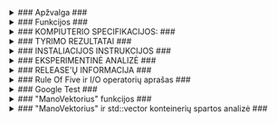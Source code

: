 <details>
<summary>### Apžvalga ###</summary>
<br>

Ši programa skirta generuoti studentų pažymių ataskaitas. Vartotojas gali pasirinkti iš kelių variantų:

Generuoti pažymius:
Suvedus studento vardą ir pavardę, programa sugeneruos atsitiktinį namų darbų skaičių (nuo 1 iki 10),
atsitiktinius namų darbų rezultatus (nuo 1 iki 10) ir atsitiktinį egzamino rezultatą (nuo 1 iki 10).
Galutinis balas bus apskaičiuojamas pagal formulę: 0.4 * vidutinis namų darbų balas + 0.6 * egzamino balas.
Rezultatai bus rodomi lentelėje su stulpeliais: Pavarde, Vardas, Galutinis (Vid.) arba Galutinis (Med.) (priklausomai nuo pasirinkimo).

Skaityti iš failo:
Programa nuskaitys duomenis iš pasirinkto failo. Failas turi būti suformatuotas taip, kad kiekvienoje eilutėje
būtų studento vardas, pavardė ir namų darbų rezultatai (atskirti tarpais).
Galutinis balas bus apskaičiuojamas taip pat, kaip ir ankstesniame variante.
Rezultatai bus rodomi lentelėje su stulpeliais: Pavarde, Vardas, Galutinis (Vid.) arba Galutinis (Med.) (priklausomai nuo pasirinkimo).

Rankinis įvedimas:
Vartotojas galės rankiniu būdu įvesti studentų vardus, pavardes, namų darbų rezultatus ir egzamino rezultatus.
Galutinis balas bus apskaičiuojamas taip pat, kaip ir ankstesniuose variantuose.
Rezultatai bus rodomi lentelėje su stulpeliais: Pavarde, Vardas, Galutinis (Vid.) arba Galutinis (Med.) (priklausomai nuo pasirinkimo).

</details>

<details>
<summary>### Funkcijos ###</summary>
<br>

<details>
<summary>Pagrindinės funkcijos:</summary>
<br>

GeneruotiPazymius: Ši funkcija sugeneruoja atsitiktinius studentų duomenis ir apskaičiuoja galutinius balus.
Skaitymas: Ši funkcija nuskaito duomenis iš pasirinkto failo ir apskaičiuoja galutinius balus.
RankinisIvedimas: Ši funkcija leidžia vartotojui rankiniu būdu įvesti studentų duomenis ir apskaičiuoja galutinius balus.
RusiuotiSpausdinti: Ši funkcija rūšiuoja ir spausdina rezultatų lentelę.
PasirinktiFaila: Ši funkcija leidžia vartotojui pasirinkti failą iš pateikto sąrašo.
RusiuotiGeraisBlogais: Ši funkcija rūšiuoja studentus pagal vidurkį į du atskirus failus: "Kietiakai" (studentai su vidurkiu > 5) ir "Nuskriaustukai" (studentai su vidurkiu < 5).
</details>

<details>
<summary>Papildomos funkcijos:</summary>
<br>

Galimybė apskaičiuoti ir parodyti medianą vietoj vidurkio.

Galimybė rūšiuoti rezultatus pagal vardą, pavardę arba balą.

Galimybė išsaugoti rezultatus faile.


Naudojimo instrukcija:

Paleiskite programą.

Pasirinkite norimą variantą:
Generuoti pažymius
Skaityti iš failo
Rankinis įvedimas

Jei pasirinkote "Skaityti iš failo", pasirinkite norimą failą iš sąrašo.

Jei pasirinkote "Rankinis įvedimas", įveskite studentų duomenis.

Pasirinkite, kaip norite matyti savo galutinį balą:
Vidutinis (Vid.)
Mediana (Med.)

Pasirinkite, kaip norite rusiuoti rezultatus:
Vardo
Pavardės
Balais

Pasirinkite, kaip norite matyti rezultatus:
Ekrane
Faile


Pavyzdys

Vartotojas pasirenka "Generuoti pažymius".

Įveda studento vardą: Jonas

Įveda studento pavardę: Jonaitis

Programa sugeneruoja 5 namų darbus.

Namų darbų rezultatai: 8, 7, 9, 6, 10.

Egzamino rezultatas: 8.

Rezultatai:

Pavarde | Vardas | Galutinis (Vid.)
------- | -------- | --------
Jonaitis | Jonas | 8.20

Sąrankos failas

Programa gali dirbti su duomenų failu, kuriame kiekvienoje eilutėje yra studentų informacija, atskirta tarpais:

Vardas Pavardė Namų_darbo_rezultatas1 Namų_darbo_rezultatas2 ... Egzamino_rezultatas
Pavyzdys:

Petras Petraitis 7 8 9 10 7
Ona Onaitytė 5 6 8 4 8

</details>
</details>

<details>
<summary>### KOMPIUTERIO SPECIFIKACIJOS: ###</summary>
<br>

CPU: I7 - 12700H
RAM: 16gb SODIMM 4800 Mhz
GPU: RTX 3060 (mobile)
SSD: Micron_3400 500GB (NVMe, PCIe Gen4)
SSD: WD_BLACK SN750 SE 1TB (NVMe, PCIe Gen4)

</details>
<details>
<summary>### TYRIMO REZULTATAI ###</summary>
<br>

studentai1000

<img width="539" alt="studentai1000" src="https://github.com/Ghirahim5/Objektinis-2024/assets/147089390/a2ac3659-290c-4953-bc8c-7db9d08f0d87">

studentai10000

<img width="543" alt="studentai10000" src="https://github.com/Ghirahim5/Objektinis-2024/assets/147089390/44dbc6fa-8ec6-49f8-8cfa-61e1523ac7a3">

studentai100000

<img width="542" alt="studentai100000" src="https://github.com/Ghirahim5/Objektinis-2024/assets/147089390/4391de41-d2f6-4776-9585-2c05532c152e">

studentai1000000

<img width="539" alt="studentai1000000" src="https://github.com/Ghirahim5/Objektinis-2024/assets/147089390/2df42488-8e47-4d98-99cc-d28ed992c785">

studentai10000000

<img width="535" alt="studentai10000000" src="https://github.com/Ghirahim5/Objektinis-2024/assets/147089390/fe55d02c-ea62-46b9-b66a-c000c0eede2e">


Vektorių 1 strategijos rezultatai

1000

<img width="531" alt="vektoriai1k" src="https://github.com/Ghirahim5/Objektinis-2024/assets/147089390/b63fd63b-703f-45ae-be80-f0919b198a9f">

10000

<img width="540" alt="vektoriai10k" src="https://github.com/Ghirahim5/Objektinis-2024/assets/147089390/f29cdd16-7852-4eb7-9839-f43bfedf5d36">

100000

<img width="538" alt="vektoriai100k" src="https://github.com/Ghirahim5/Objektinis-2024/assets/147089390/9b29faf8-e9e1-4273-87d6-6543771728de">

1000000

<img width="539" alt="vektoriai1000k" src="https://github.com/Ghirahim5/Objektinis-2024/assets/147089390/cf4aa102-5880-46fa-ab7b-62d30d372ed2">

10000000

<img width="532" alt="vektoriai10000k" src="https://github.com/Ghirahim5/Objektinis-2024/assets/147089390/c016bee9-c79d-4224-a7e3-971940a94bd1">


Vektorių 2 strategijos rezultatai

1000

<img width="505" alt="2vektoriai1k" src="https://github.com/Ghirahim5/Objektinis-2024/assets/147089390/53664d61-c4b2-4b76-b192-a60b95d2ec68">

10000

<img width="503" alt="2vektoriai10k" src="https://github.com/Ghirahim5/Objektinis-2024/assets/147089390/9f26a3cd-ec8b-4070-9c9f-d8f999922a64">

100000

<img width="505" alt="2vektoriai100k" src="https://github.com/Ghirahim5/Objektinis-2024/assets/147089390/ce02d483-9678-400f-b037-3f80de282ca0">

1000000

<img width="504" alt="2vektoriai1000k" src="https://github.com/Ghirahim5/Objektinis-2024/assets/147089390/c3ca46f0-ac4b-479b-9367-ca44c58bc868">

10000000

<img width="502" alt="2vektoriai10000k" src="https://github.com/Ghirahim5/Objektinis-2024/assets/147089390/7b290f42-7ff5-4281-92e3-4ead743068ec">

Vektorių 3 strategijos rezultatai

1000

<img width="510" alt="3vektoriai1k" src="https://github.com/Ghirahim5/Objektinis-2024/assets/147089390/08590569-2483-4864-bcde-5b2dcc0dad4d">

10000

<img width="506" alt="3vektoriai10k" src="https://github.com/Ghirahim5/Objektinis-2024/assets/147089390/453d19bc-6e50-4a1a-b274-71f2b49944d7">

100000

<img width="505" alt="3vektoriai100k" src="https://github.com/Ghirahim5/Objektinis-2024/assets/147089390/410530ad-0921-47fa-86fb-290b1fe600f2">

1000000

<img width="505" alt="3vektoriai1000k" src="https://github.com/Ghirahim5/Objektinis-2024/assets/147089390/dc6c718d-258d-4519-9f7a-086ab7ad6520">

10000000

<img width="508" alt="3vektoriai10000k" src="https://github.com/Ghirahim5/Objektinis-2024/assets/147089390/170776b8-6226-4a46-9704-ab03f37c3f01">

List 1 strategijos rezultatai

1000

<img width="535" alt="list1k" src="https://github.com/Ghirahim5/Objektinis-2024/assets/147089390/9fb0197f-b2fa-42c1-840a-bce492c2cd63">

10000

<img width="541" alt="list10k" src="https://github.com/Ghirahim5/Objektinis-2024/assets/147089390/c1d9f031-9294-428e-b9a6-a80f997614a6">

100000

<img width="542" alt="list100k" src="https://github.com/Ghirahim5/Objektinis-2024/assets/147089390/ab898ad4-0ca5-4cd8-aced-2410b27032c4">

1000000

<img width="535" alt="list1000k" src="https://github.com/Ghirahim5/Objektinis-2024/assets/147089390/b2ec0115-a640-4908-9898-bd730c37d759">

10000000

<img width="526" alt="list10000k" src="https://github.com/Ghirahim5/Objektinis-2024/assets/147089390/d1db7b17-3ba1-4da6-bb89-3d8e8aacded5">


List 2 strategijos rezultatai

1000

<img width="533" alt="2list1k" src="https://github.com/Ghirahim5/Objektinis-2024/assets/147089390/2439cfbc-6ee1-42fc-b09e-512e21e26632">

10000

<img width="539" alt="2list10k" src="https://github.com/Ghirahim5/Objektinis-2024/assets/147089390/5e7fde2a-eac9-4d31-946f-d075941c2e81">

100000

<img width="539" alt="2list100k" src="https://github.com/Ghirahim5/Objektinis-2024/assets/147089390/143da5e7-5e9c-4c43-af36-9a6da0e68ddd">

1000000

<img width="534" alt="2list1000k" src="https://github.com/Ghirahim5/Objektinis-2024/assets/147089390/c1f6e346-80c6-48c6-bce2-d05ef6a66113">

10000000

<img width="528" alt="2list10000k" src="https://github.com/Ghirahim5/Objektinis-2024/assets/147089390/e849dd0c-eb5e-474c-acf8-8fe146a2a0f7">


Deque 1 strategijos rezultatai

1000

<img width="533" alt="deque1k" src="https://github.com/Ghirahim5/Objektinis-2024/assets/147089390/44811f21-9aff-42cf-b391-3bb9f57b891e">

10000

<img width="542" alt="deque10k" src="https://github.com/Ghirahim5/Objektinis-2024/assets/147089390/685ac575-2f7f-4ee1-9e3b-8c0b4b6921a2">

100000

<img width="538" alt="deque100k" src="https://github.com/Ghirahim5/Objektinis-2024/assets/147089390/12cce25e-6be8-45cf-903c-857aa2eeafed">

1000000

<img width="533" alt="deque1000k" src="https://github.com/Ghirahim5/Objektinis-2024/assets/147089390/6a72468f-42da-41ab-81b1-d3476aaaf012">

10000000

<img width="524" alt="deque10000k" src="https://github.com/Ghirahim5/Objektinis-2024/assets/147089390/46bdf096-bbad-48bc-8d9f-d0b30d745498">


Deque 2 strategijos rezultatai

1000

<img width="541" alt="2deque1k" src="https://github.com/Ghirahim5/Objektinis-2024/assets/147089390/40df0406-311a-4e90-b3de-c214ae896868">

10000

<img width="541" alt="2deque10k" src="https://github.com/Ghirahim5/Objektinis-2024/assets/147089390/1281fcd5-a690-4af8-9937-6e346b288e5c">

100000

<img width="540" alt="2deque100k" src="https://github.com/Ghirahim5/Objektinis-2024/assets/147089390/ff7e6b79-61b1-45db-8d55-82615b467102">

1000000

<img width="532" alt="2deque1000k" src="https://github.com/Ghirahim5/Objektinis-2024/assets/147089390/b444e59f-2e56-44ff-9a14-2d8657c2a528">

10000000

<img width="527" alt="2deque10000k" src="https://github.com/Ghirahim5/Objektinis-2024/assets/147089390/7a6ffe30-b85f-4ab4-8ea8-6ad0c4945fe0">



<details>
<summary>Tyrimo išvados: </summary>
<br>
  
Efektyviausias metodas tai realizacija naudojanti Vektorių trečiąją strategiją.
Antras efektyviausias metodas tai realizacija naudojanti Vektorių pirmąją strategiją.
Trečias efektyviausias metodas tai realizacija naudojanti Listų antrąją strategiją.

</details>
</details>

<details>
<summary>### INSTALIACIJOS INSTRUKCIJOS ###</summary>
<br>

Pirma reikia pasirinkti vieną iš trijų versijų - Deque, List arba Vector ir atsisiųsti visus failus esančius pasirinktame aplanke.

Tada sekite šio video instrukcijas norint sukurti .exe failą:

https://www.youtube.com/watch?v=ccDPSF4V2N8

Toliau arba atsisiųskite duomenų failus arba juos sugeneruokite naudodamiesi programoje realizuota funkcija.

</details>

<details>
<summary>### EKSPERIMENTINĖ ANALIZĖ ###</summary>
<br>

Nenaudojant optimizavimo "flag'ų"

|         | Greitis (su 1 mln.)  | Greitis (su 10 mln.) | Failo dydis (Kb) |
| ------- | -------------------- | -------------------- | ---------------- |
| Klasė   |        8,01 s.       |        82,75 s.      |       162        |
| Strukt. |        7,53 s.       |        92,31 s.      |       139        |

Naudojant O1 optimizavimo "flag'ą"

|         | Greitis (su 1 mln.)  | Greitis (su 10 mln.) | Failo dydis (Kb) |
| ------- | -------------------- | -------------------- | ---------------- |
| Klasė   |        8,26 s.       |        117,12 s.     |       121        |
| Strukt. |        7,59 s.       |        83,56 s.      |       106        |

Naudojant O2 optimizavimo "flag'ą"

|         | Greitis (su 1 mln.)  | Greitis (su 10 mln.) | Failo dydis (Kb) |
| ------- | -------------------- | -------------------- | ---------------- |
| Klasė   |        7,95 s.       |        82,32 s.      |       162        |
| Strukt. |        7,50 s.       |        75,28 s.      |       139        |

Naudojant O3 optimizavimo "flag'ą"

|         | Greitis (su 1 mln.)  | Greitis (su 10 mln.) | Failo dydis (Kb) |
| ------- | -------------------- | -------------------- | ---------------- |
| Klasė   |        7,97 s.       |        111,45 s.     |       162        |
| Strukt. |        7,59 s.       |        92,63 s.      |       139        |


<details>
<summary>Ekrano kopijos:</summary>
<br>

Klasė

O0

1000000   

<img width="505" alt="class_O0_1mln" src="https://github.com/Ghirahim5/Objektinio_LAB_2/assets/147089390/2b8040c5-d62b-4953-a099-65817bb46bed">

10000000

<img width="503" alt="class_O0_10mln" src="https://github.com/Ghirahim5/Objektinio_LAB_2/assets/147089390/696c4288-1bb2-4fc0-9f6f-b19737e6bec0">


O1

1000000

<img width="505" alt="class_O1_1mln" src="https://github.com/Ghirahim5/Objektinio_LAB_2/assets/147089390/890f688d-bf3e-468a-aa99-da72149853d3">

10000000

<img width="511" alt="class_O1_10mln" src="https://github.com/Ghirahim5/Objektinio_LAB_2/assets/147089390/d062ce80-0eee-45ae-94f4-51cda3612af8">


O2

1000000   

<img width="506" alt="class_O2_1mln" src="https://github.com/Ghirahim5/Objektinio_LAB_2/assets/147089390/f9d8dddb-096c-4f4a-bcf1-ed11743393e1">

10000000

<img width="506" alt="class_O2_10mln" src="https://github.com/Ghirahim5/Objektinio_LAB_2/assets/147089390/466e7869-b55a-4dd5-a879-cd842224efc0">


O3

1000000   

<img width="503" alt="class_O3_1mln" src="https://github.com/Ghirahim5/Objektinio_LAB_2/assets/147089390/146cfdea-79f2-4798-9943-5f549696a385">

10000000

<img width="508" alt="class_O3_10mln" src="https://github.com/Ghirahim5/Objektinio_LAB_2/assets/147089390/f85f4223-c440-49fb-9e45-196bafda1e1f">


Struktūra

O0

1000000   

<img width="505" alt="struct_O0_1mln" src="https://github.com/Ghirahim5/Objektinio_LAB_2/assets/147089390/7305e943-c246-401d-8348-3c0ac0669b7b">

10000000

<img width="506" alt="struct_O0_10mln" src="https://github.com/Ghirahim5/Objektinio_LAB_2/assets/147089390/3ac57a91-9cdb-419e-9a9f-e3b6e1d060d2">


O1

1000000   

<img width="503" alt="struct_O1_1mln" src="https://github.com/Ghirahim5/Objektinio_LAB_2/assets/147089390/405a6349-3190-4770-8814-deeca6879e74">

10000000

<img width="511" alt="struct_O1_10mln" src="https://github.com/Ghirahim5/Objektinio_LAB_2/assets/147089390/38920155-0fcb-4fa0-aae6-f75807407930">


O2

1000000   

<img width="508" alt="struct_O2_1mln" src="https://github.com/Ghirahim5/Objektinio_LAB_2/assets/147089390/c06ebb7f-a800-4bc2-a8f1-2fcf6a874268">

10000000

<img width="503" alt="struct_O2_10mln" src="https://github.com/Ghirahim5/Objektinio_LAB_2/assets/147089390/f662088a-ee18-4c2c-9645-cf966ecf0d29">


O3

1000000   

<img width="502" alt="struct_O3_1mln" src="https://github.com/Ghirahim5/Objektinio_LAB_2/assets/147089390/b6aec581-0483-423c-a160-1a8607ae3a99">

10000000

<img width="509" alt="struct_O3_10mln" src="https://github.com/Ghirahim5/Objektinio_LAB_2/assets/147089390/0957498e-72f3-4d9a-a075-15d113f3fc2b">

</details>
</details>
  
<details>
<summary>### RELEASE'Ų INFORMACIJA ###</summary>
<br>
  
Pirmasis subrelease:

1. Programa, naudotojui įvedus informaciją, duoda pasirinkimą kaip naudotojas nori, jog jo vidurkis būtų apskaičiuojamas - tradiciniu būdu ar medianos metodu.
2. Ekrane "atspausdinama" lentelė, kuri pateikia informaciją apie naudotoją - Vardą, pavardę ir vidurkį.

v0.1

1. Programoje realizuotas meniu kuris vartotojui pateikia keturias galimybes: 1- Įvesti duomenis rankiniu būdu 2 - Generuoti pažymius 3 - Generuoti pažymius ir vardus 4 - Baigti darbą.
2. Yra dvi realizuotos programos versijos - viena kuri veikia tik su c masyvais, o kita - su vektoriais.
3. Programoje yra neteisingos įvesties apsauga.
4. Vartotojas gali pasirinkti kaip nori matyti savo galutinį pažymį - mediana arba tradiciniu vidurkio būdu.

v0.2

1. Pakeičiau duomenų įvedimą į pilnai dinaminį.
2. Pridėjau galimybę nuskaityti duomenis iš failo.
3. Pridėjau galimybę pasirinkti kokį failą norima atidaryti ir apdoroti.
4. Pridėjau galimybę rūšiuoti duomenis pagal skirtingus kriterijus - vardą, pavardę ir galutinį balą.

v0.3

1. Įgyvendintas išimčių valdymas įvairiose programos vietose: visi vartotojo pasirinkimai tikrinami pagal atitinkamus reikalavimus, taip pat tikrinama ar pasirinktas duomenų failas egzistuoja ir ar jis nėra tuščias.
2. Pakeistas duomenų failo pasirinkimo metodas. Sukurta nauja funkcija kuri yra atsakinga už failo pasirinkimą.
3. Visi pasirinkimai dabar yra pateikiami lentelės forma.
4. Įvykdytas programos reorganizavimas: sukurti atskiri v0.3_main.cpp ir funkcijos.cpp failai ir nauji studentas.h ir funkcijos.h header failai.

v0.4

1. Sukurta nauja generavimo funkcija kuri sugeneruoja pasirinkto dydžio šabloninį studentų duomenų failą.
2. Sukurta nauja funkcija kuri rūšiuoja studentus pagal jų galutinį pažymį (jeigu pažymys žemesnis už 5 tada studentas priskiriamas prie nuskriaustukų, jeigu didesnis - prie kietiakų)
3. Sukurta nauja testavimo funkcija kuri atlieka įvairius testus su pasirinktu failu.
4. Sukurtas išsamus README.md failas kuriame yra įkeltos testavimo atvejų rezultatų nuotraukos

v1.0

1. Sukurtos trys skirtingos realizacijos: su vektoriais, listais ir deque.
2. Kiekvienai realizacijai taip pat buvo įgyvendintos bent 2 strategijos, o vektorių versijai - 3.
3. Sukurtas CMakeList.txt failas
4. Aptvarkyta repozitorija.
5. Papildytas README.md failas

v1.1

1. Su visais trejais konteinerių tipais struktūra Studentas buvo pakeista į klasę Studentas.
2. Realizuotas Konstruktorius ir Destruktorius
3. Realizuoti "set'eriai" ir "get'eriai"
4. Atliktas eksperimentinis tyrimas naudojant skirtingus optimizavimo "falg'us" (O0, O1, O2, O3)
5. Papildytas README.md failas

v1.2

1. Realizuota "Rule Of Five" (Sukurti Copy ir Move konstruktoriai bei jų priskyrimo operatorių realizacijos).
2. Papildytas Desktruktorius.
3. Sukurta "Rule Of Five ir I/O operatorių testavimo funkcija.

v1.5

1. Realizuota abstrakti klasė Asmuo, klasė Studentas yra šios klasės išvestinė klasė.

</details>

<details>
<summary>### Rule Of Five ir I/O operatorių aprašas ###</summary>
<br>

"Rule Of Five" yra C++ programinės įrangos kūrimo gairės, skirtos užtikrinti tinkamą resursų valdymą dirbant su dinamiškai paskirstyta atmintimi ir kitais resursais. Jas sudaro penkios specialios funkcijos: destruktorius, kopijavimo konstruktorius, priskyrimo operatorius kopijavimu, perkėlimo konstruktorius ir perkėlimo priskyrimo operatorius.


1. Destruktorius:

Destruktorius yra atsakingas už bet kokių resursų, kuriuos laiko objektas, išlaisvinimą, kai objektas išeina iš savo veikimo srities arba yra sunaikinamas.

2. Kopijavimo konstruktorius:

Kopijavimo konstruktorius sukuria naują objektą, padarydamas esamo objekto kopiją.
Studentas klasėje kopijavimo konstruktorius įgyvendinamas kaip Studentas(const Studentas& other).
Jis nukopijuoja visas objekto kintamųjų reikšmes iš kito objekto į naujai sukurtą objektą.
Tai leidžia sukurti naują Studentas objektą, kuris yra esamo objekto kopija.

3. Priskyrimo operatorius kopijavimu:

Priskyrimo operatorius kopijavimu priskiria vieno objekto reikšmes kitam esamam objektui.
Studentas klasėje priskyrimo operatorius įgyvendinamas kaip Studentas& operator=(const Studentas& other).
Jis priskiria visų narės kintamųjų reikšmes iš kito objekto dabartiniam objektui.
Tai leidžia vieno Studentas objekto reikšmes priskirti kitam esamam objektui.

4. Perkėlimo konstruktorius:

Perkėlimo konstruktorius sukuria naują objektą "pavogdamas" resursus (pvz., atmintį) iš esamo objekto.
Studentas klasėje perkėlimo konstruktorius įgyvendinamas kaip Studentas(Studentas&& other) noexcept.
Jis perkelia visų narės kintamųjų reikšmes iš kito objekto į naujai sukurtą objektą naudodamas std::move.
Po perkėlimo kitas objektas paliekamas galiojančioje, bet neapibrėžtoje būsenoje.
Tai leidžia efektyviai perkelti resursų nuosavybę iš vieno Studentas objekto į kitą.

5. Perkėlimo priskyrimo operatorius:

Perkėlimo priskyrimo operatorius priskiria vieno objekto reikšmes kitam esamam objektui "pavogdamas" resursus.
Studentas klasėje perkėlimo priskyrimo operatorius įgyvendinamas kaip Studentas& operator=(Studentas&& other) noexcept.
Jis perkelia visų narės kintamųjų reikšmes iš kito objekto į dabartinį objektą naudodamas std::move.
Po perkėlimo kitas objektas paliekamas galiojančioje, bet neapibrėžtoje būsenoje.
Tai leidžia efektyviai perkelti resursų nuosavybę iš vieno Studentas objekto į kitą esamą objektą.
Įvesties ir išvesties operatoriai


Apart "Rule Of Five" funkcijų, kode taip pat yra įvesties ir išvesties operatoriai (operator>> ir operator<<), kurie skirti skaityti iš srautų ir rašyti į juos. Šie operatoriai leidžia rankiniu būdu įvesti ir išvesti Studentas objektus.

Funkcija operator>> skaito duomenis iš įvesties srauto (std::istream) ir priskiria juos Studentas objektui.

Ji nuskaito vardą ir pavardę (tempV ir tempP) ir kintantį pažymių skaičių (temp_grade) iš įvesties srauto.
Pažymiai saugomi laikinajame vektoriuje (temp_Ndrez), o paskutinis pažymys nustatomas kaip egzamino rezultatas (egz_rez).
Galiausiai laikinosios reikšmės priskiriamos atitinkamiems Studentas objekto narės kintamiesiems.
Funkcija operator<< įrašo Studentas objekto duomenis į išvesties srautą (std::ostream).
Ji įrašo vardą ir pavardę (v ir p), po jų - visus pažymius (nd_rez) ir egzamino rezultatą (egz_rez) į išvesties srautą.
Šie įvesties ir išvesties operatoriai leidžia lengvai rankiniu būdu įvesti ir išvesti Studentas objektus, todėl patogu sąveikauti su klase konsolės ar failų aplinkoje.

"Rule Of Five" laikymasis yra svarbi C++ praktika, nes ji padeda išvengti:

Resursų nutekėjimo: Kai resursai nepaleidžiami, jie nebėra reikalingi, tai gali sukelti atminties nutekėjimą, o tai gali lėtinti programos veikimą ir net ją sugriauti. "Rule Of Five" užtikrina, kad resursai būtų tinkamai išvalyti, kai objektas nebėra reikalingas.

Kybančių rodyklių: Kybantis rodyklė yra rodyklė, kuri rodo į atmintį, kuri jau buvo išleista. Bandant pasiekti atmintį per kybančią rodyklę, programa gali sutrikti.
</details>

<details>
<summary>### Google Test ###</summary>
<br>

![GoogleTest](https://github.com/Ghirahim5/Objektinio_LAB_2/assets/147089390/98a708dc-28fa-43e2-9e10-79449a5537bc)

</details>

<details>
<summary>### "ManoVektorius" funkcijos ###</summary>
<br>

1.	ManoVektorius() : arr(nullptr), capacity(0), current(0) {}: Tai yra ManoVektorius klasės konstruktorius be parametrų. Jis inicializuoja arr rodyklę į nullptr, capacity ir current kintamuosius į 0. Tai reiškia, kad naujai sukurtas ManoVektorius objektas bus tuščias.
   
2.	~ManoVektorius(): Tai yra ManoVektorius klasės destruktorius. Jis sunaikina visus vektoriaus elementus naudojant destroy_elements() funkciją ir atlaisvina atmintį, kurią užima vektoriaus dinaminis masyvas, naudojant allocator.deallocate() funkciją.
   
3.	ManoVektorius(const ManoVektorius& other): Tai yra ManoVektorius klasės kopijavimo konstruktorius. Jis kopijuoja visus elementus iš other objekto į naują ManoVektorius objektą. Tai atliekama naudojant allocator.allocate() funkciją, kad būtų sukurtas naujas masyvas, ir std::allocator_traits<Allocator>::construct() funkciją, kad būtų sukurti nauji elementai.
   
4.	ManoVektorius& operator=(const ManoVektorius& other): Tai yra priskyrimo operatorius, kuris priskiria vieną ManoVektorius objektą kitam. Jis naudoja kopijavimo konstruktorių ir swap() funkciją, kad atliktų priskyrimo operaciją efektyviai.

5.	reference at(size_type pos): Tai yra funkcija, kuri grąžina nuorodą į elementą, esantį nurodytoje pozicijoje pos. Jei pozicija yra už vektoriaus ribų, išmetama std::out_of_range išimtis.

</details>

<details>
<summary>### "ManoVektorius" ir std::vector konteinerių spartos analizė ###</summary>
<br>

![image](https://github.com/Ghirahim5/Objektinio_LAB_3/assets/147089390/697d4281-6f1d-4c17-a243-7d3e018e79be)

Visi testai buvo atlikti naudojant O2 optimizavimo gairę.
Rezultatuose matyti, jog "ManoVektorius" visai aspektais pranašesnis nei std::vector (šios programos kontekste)

</details>
